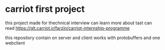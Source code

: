 # carriot first project
this project made for thechnical interview 
can learn more about tast can read https://git.carriot.ir/farzin/carriot-internship-programme

this repository contain on server and client works with protobuffers and one webclient 

